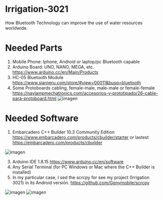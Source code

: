 # Irrigation-3021
How Bluetooth Technology can improve the use of water resources worldwide. 

# Needed Parts
1. Mobile Phone: Iphone, Android or laptop/pc Bluetooth capable
2. Arduino Board: UNO, NANO, MEGA, etc. https://www.arduino.cc/en/Main/Products
3. HC-05 Bluetooth Module https://www.siarperu.com/store/#view=00011&busq=bluetooth
4. Some Protoboards cabling, female-male, male-male or female-female https://naylampmechatronics.com/accesorios-y-prototipado/26-cable-para-protoboard.html
![imagen](https://user-images.githubusercontent.com/1075807/123525003-8b44a380-d693-11eb-90d0-3e86edaa419f.png)


# Needed Software
1. Embarcadero C++ Builder 10.3 Community Edition https://www.embarcadero.com/products/cbuilder/starter or lastest https://embarcadero.com/products/cbuilder

![imagen](https://user-images.githubusercontent.com/1075807/123524911-da3e0900-d692-11eb-8301-566e07b4aca2.png)

3. Arduino IDE 1.8.15 https://www.arduino.cc/en/software
4. Any Serial Terminal (for PC Windows or Mac where the C++ Builder is installed)
5. In my particular case, I sed the scrcpy for see my project (Irrigation 3021) in its Android versión. https://github.com/Genymobile/scrcpy

![imagen](https://user-images.githubusercontent.com/1075807/123525105-2473ba00-d694-11eb-94cc-f0e34bdb33e6.png)
![imagen](https://user-images.githubusercontent.com/1075807/123525220-aa900080-d694-11eb-8241-3cd5df7e1c26.png)

